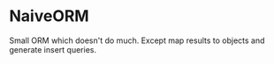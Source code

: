 NaiveORM
========

Small ORM which doesn't do much. Except map results to objects and generate insert queries.